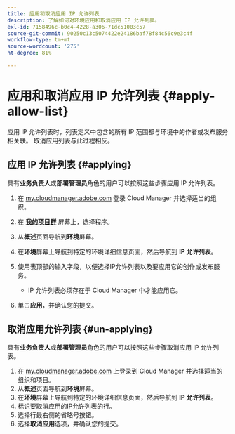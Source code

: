 ```yaml
---
title: 应用和取消应用 IP 允许列表
description: 了解如何对环境应用和取消应用 IP 允许列表。
exl-id: 7158496c-b0c4-4228-a306-71dc51003c57
source-git-commit: 90250c13c5074422e24186baf78f84c56c9e3c4f
workflow-type: tm+mt
source-wordcount: '275'
ht-degree: 81%

---
```



# 应用和取消应用 IP 允许列表 {#apply-allow-list}

应用 IP 允许列表时，列表定义中包含的所有 IP 范围都与环境中的作者或发布服务相关联。 取消应用列表与此过程相反。

## 应用 IP 允许列表 {#applying}

具有&#x200B;**业务负责人**&#x200B;或&#x200B;**部署管理员**&#x200B;角色的用户可以按照这些步骤应用 IP 允许列表。

1. 在 [my.cloudmanager.adobe.com](https://my.cloudmanager.adobe.com/) 登录 Cloud Manager 并选择适当的组织。

1. 在 **[我的项目群](/help/implementing/cloud-manager/getting-access-to-aem-in-cloud/editing-programs.md#my-programs)** 屏幕上，选择程序。
1. 从&#x200B;**概述**&#x200B;页面导航到&#x200B;**环境**&#x200B;屏幕。
1. 在&#x200B;**环境**&#x200B;屏幕上导航到特定的环境详细信息页面，然后导航到 **IP 允许列表**。
1. 使用表顶部的输入字段，以便选择IP允许列表以及要应用它的创作或发布服务。
   * IP 允许列表必须存在于 Cloud Manager 中才能应用它。
1. 单击&#x200B;**应用**，并确认您的提交。

## 取消应用允许列表 {#un-applying}

具有&#x200B;**业务负责人**&#x200B;或&#x200B;**部署管理员**&#x200B;角色的用户可以按照这些步骤取消应用 IP 允许列表。

1. 在 [my.cloudmanager.adobe.com](https://my.cloudmanager.adobe.com/) 上登录到 Cloud Manager 并选择适当的组织和项目。
1. 从&#x200B;**概述**&#x200B;页面导航到&#x200B;**环境**&#x200B;屏幕。
1. 在&#x200B;**环境**&#x200B;屏幕上导航到特定的环境详细信息页面，然后导航到 **IP 允许列表**。
1. 标识要取消应用的IP允许列表的行。
1. 选择行最右侧的省略号按钮。
1. 选择&#x200B;**取消应用**&#x200B;选项，并确认您的提交。
